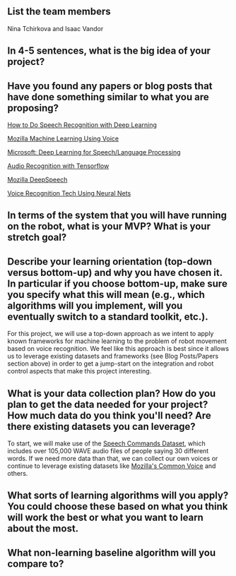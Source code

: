 ## List the team members
Nina Tchirkova and Isaac Vandor

## In 4-5 sentences, what is the big idea of your project?

## Have you found any papers or blog posts that have done something similar to what you are proposing?
[How to Do Speech Recognition with Deep Learning](https://medium.com/@ageitgey/machine-learning-is-fun-part-6-how-to-do-speech-recognition-with-deep-learning-28293c162f7a)

[Mozilla Machine Learning Using Voice](https://research.mozilla.org/machine-learning/)

[Microsoft: Deep Learning for Speech/Language Processing](https://www.microsoft.com/en-us/research/wp-content/uploads/2016/07/interspeech-tutorial-2015-lideng-sept6a.pdf)

[Audio Recognition with Tensorflow](https://www.tensorflow.org/tutorials/sequences/audio_recognition)

[Mozilla DeepSpeech](https://github.com/mozilla/DeepSpeech)

[Voice Recognition Tech Using Neural Nets](https://www.researchgate.net/publication/279448703_Voice_Recognition_Technology_Using_Neural_Networks)

## In terms of the system that you will have running on the robot, what is your MVP?  What is your stretch goal?

## Describe your learning orientation (top-down versus bottom-up) and why you have chosen it.  In particular if you choose bottom-up, make sure you specify what this will mean (e.g., which algorithms will you implement, will you eventually switch to a standard toolkit, etc.).
For this project, we will use a top-down approach as we intent to apply known frameworks for machine learning to the problem of robot movement based on voice recognition. We feel like this approach is best since it allows us to leverage existing datasets and frameworks (see Blog Posts/Papers section above) in order to get a jump-start on the integration and robot control aspects that make this project interesting.

## What is your data collection plan?  How do you plan to get the data needed for your project?  How much data do you think you'll need?  Are there existing datasets you can leverage?
To start, we will make use of the [Speech Commands Dataset](https://arxiv.org/abs/1804.03209), which includes over 105,000 WAVE audio files of people saying 30 different words. If we need more data than that, we can collect our own voices or continue to leverage existing datasets like [Mozilla's Common Voice](https://www.kaggle.com/mozillaorg/common-voice) and others.

## What sorts of learning algorithms will you apply?  You could choose these based on what you think will work the best or what you want to learn about the most.

## What non-learning baseline algorithm will you compare to?
